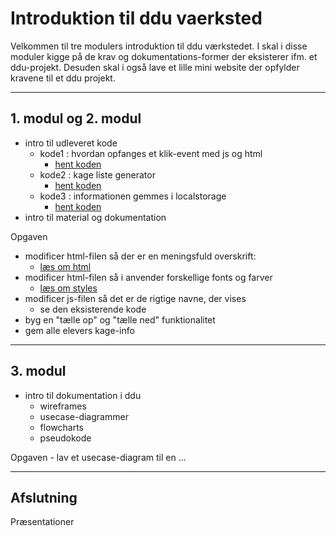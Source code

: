 # Introduktion til ddu vaerksted

Velkommen til tre modulers introduktion til ddu værkstedet.
I skal i disse moduler kigge på de krav og dokumentations-former der eksisterer ifm. et ddu-projekt.
Desuden skal i også lave et lille mini website der opfylder kravene til et ddu projekt. 

-------------------------------------------

## 1. modul og 2. modul

- intro til udleveret kode
    - kode1 : hvordan opfanges et klik-event med js og html
        - [hent koden](klikevent.zip)
    - kode2 : kage liste generator 
        - [hent koden](kagelisten.zip) 
    - kode3 : informationen gemmes i localstorage 
        - [hent koden](gemdata.zip)
- intro til material og dokumentation

Opgaven 
- modificer html-filen så der er en meningsfuld overskrift: 
    - [læs om html](https://www.w3schools.com/html/html_intro.asp)
- modificer html-filen så i anvender forskellige fonts og farver 
    - [læs om styles](https://www.w3schools.com/html/html_styles.asp)
- modificer js-filen så det er de rigtige navne, der vises
    - se den eksisterende kode
- byg en "tælle op" og "tælle ned" funktionalitet
- gem alle elevers kage-info

-------------------------------------------

## 3. modul

- intro til dokumentation i ddu
    - wireframes
    - usecase-diagrammer
    - flowcharts
    - pseudokode

Opgaven
    - lav et usecase-diagram til en ...

-------------------------------------------

## Afslutning

Præsentationer